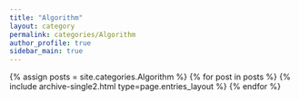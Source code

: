 ```yaml
---
title: "Algorithm"
layout: category
permalink: categories/Algorithm
author_profile: true
sidebar_main: true
---
```


{% assign posts = site.categories.Algorithm %}
{% for post in posts %} {% include archive-single2.html type=page.entries_layout %} {% endfor %}